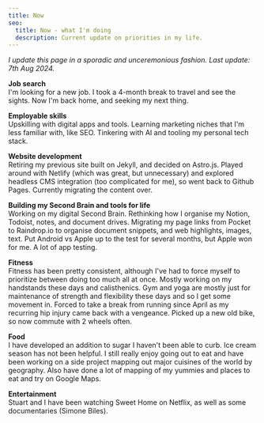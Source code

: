 ```yaml
---
title: Now
seo:
  title: Now - what I'm doing 
  description: Current update on priorities in my life.
---
```

*I update this page in a sporadic and unceremonious fashion. Last update: 7th Aug 2024.*

**Job search**  
I'm looking for a new job. I took a 4-month break to travel and see the sights. Now I'm back home, and seeking my next thing.

**Employable skills**  
Upskilling with digital apps and tools. Learning marketing niches that I'm less familiar with, like SEO. Tinkering with AI and tooling my personal tech stack.

**Website development**  
Retiring my previous site built on Jekyll, and decided on Astro.js. Played around with Netlify (which was great, but unnecessary) and explored headless CMS integration (too complicated for me), so went back to Github Pages. Currently migrating the content over.

**Building my Second Brain and tools for life**  
Working on my digital Second Brain. Rethinking how I organise my Notion, Todoist, notes, and document drives. Migrating my page links from Pocket to Raindrop.io to organise document snippets, and web highlights, images, text. Put Android vs Apple up to the test for several months, but Apple won for me. A lot of app testing.

**Fitness**  
Fitness has been pretty consistent, although I've had to force myself to prioritize between doing too much all at once. Mostly working on my handstands these days and calisthenics. Gym and yoga are mostly just for maintenance of strength and flexibility these days and so I get some movement in. Forced to take a break from running since April as my recurring hip injury came back with a vengeance. Picked up a new old bike, so now commute with 2 wheels often.

**Food**  
I have developed an addition to sugar I haven't been able to curb. Ice cream season has not been helpful. I still really enjoy going out to eat and have been working on a side project mapping out major cuisines of the world by geography. Also have done a lot of mapping of my yummies and places to eat and try on Google Maps.

**Entertainment**  
Stuart and I have been watching Sweet Home on Netflix, as well as some documentaries (Simone Biles). 